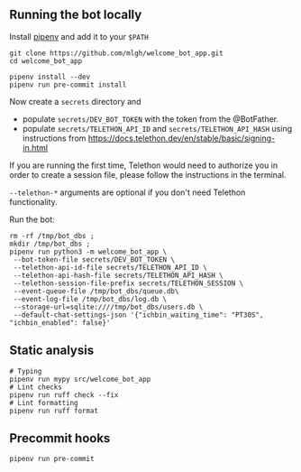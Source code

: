 Running the bot locally
----

Install [pipenv](https://pipenv.pypa.io/en/latest/installation.html) and add it to your `$PATH`

```
git clone https://github.com/mlgh/welcome_bot_app.git
cd welcome_bot_app

pipenv install --dev
pipenv run pre-commit install
```

Now create a `secrets` directory and

- populate `secrets/DEV_BOT_TOKEN` with the token from the @BotFather.
- populate `secrets/TELETHON_API_ID` and `secrets/TELETHON_API_HASH` using instructions from https://docs.telethon.dev/en/stable/basic/signing-in.html

If you are running the first time, Telethon would need to authorize you in order to create a session file, please follow the instructions in the terminal.

`--telethon-*` arguments are optional if you don't need Telethon functionality.

Run the bot:
```
rm -rf /tmp/bot_dbs ;
mkdir /tmp/bot_dbs ;
pipenv run python3 -m welcome_bot_app \
 --bot-token-file secrets/DEV_BOT_TOKEN \
 --telethon-api-id-file secrets/TELETHON_API_ID \
 --telethon-api-hash-file secrets/TELETHON_API_HASH \
 --telethon-session-file-prefix secrets/TELETHON_SESSION \
 --event-queue-file /tmp/bot_dbs/queue.db\
 --event-log-file /tmp/bot_dbs/log.db \
 --storage-url=sqlite:////tmp/bot_dbs/users.db \
 --default-chat-settings-json '{"ichbin_waiting_time": "PT30S", "ichbin_enabled": false}'
```

Static analysis
----

```
# Typing
pipenv run mypy src/welcome_bot_app
# Lint checks
pipenv run ruff check --fix
# Lint formatting
pipenv run ruff format
```

Precommit hooks
----
```
pipenv run pre-commit
```
